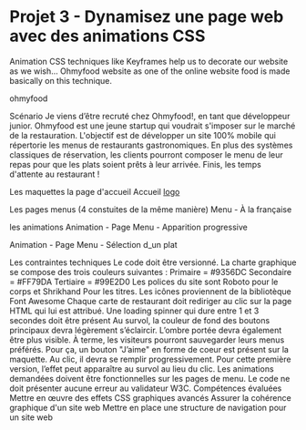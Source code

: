 # Projet 3 - Dynamisez une page web avec des animations CSS

Animation CSS techniques like Keyframes help us to decorate our website as we wish...
Ohmyfood website as one of the online website food is made basically on this technique.

ohmyfood

Scénario
Je viens d’être recruté chez Ohmyfood!, en tant que développeur junior.
Ohmyfood est une jeune startup qui voudrait s'imposer sur le marché de la restauration.
L'objectif est de développer un site 100% mobile qui répertorie les menus de restaurants gastronomiques. En plus des systèmes classiques de réservation, les clients pourront composer le menu de leur repas pour que les plats soient prêts à leur arrivée.
Finis, les temps d'attente au restaurant !

Les maquettes
la page d'accueil
Accueil
[logo](https://github.com/Av-code80/P3_AAGhasemian_OC/blob/main/images/ohmyfood.png)

Les pages menus (4 constuites de la même manière)
Menu - À la française

les animations
Animation - Page Menu - Apparition progressive

Animation - Page Menu - Sélection d_un plat

Les contraintes techniques
Le code doit être versionné.
La charte graphique se compose des trois couleurs suivantes :
Primaire = #9356DC
Secondaire = #FF79DA
Tertiaire = #99E2D0
Les polices du site sont Roboto pour le corps et Shrikhand Pour les titres.
Les icônes proviennent de la bibliotèque Font Awesome
Chaque carte de restaurant doit rediriger au clic sur la page HTML qui lui est attribué.
Une loading spinner qui dure entre 1 et 3 secondes doit être présent
Au survol, la couleur de fond des boutons principaux devra légèrement s’éclaircir. L’ombre portée devra également être plus visible.
À terme, les visiteurs pourront sauvegarder leurs menus préférés. Pour ça, un bouton "J’aime" en forme de coeur est présent sur la maquette. Au clic, il devra se remplir progressivement. Pour cette première version, l’effet peut apparaître au survol au lieu du clic.
Les animations demandées doivent être fonctionnelles sur les pages de menu.
Le code ne doit présenter aucune erreur au validateur W3C.
Compétences évaluées
Mettre en œuvre des effets CSS graphiques avancés
Assurer la cohérence graphique d'un site web
Mettre en place une structure de navigation pour un site web
